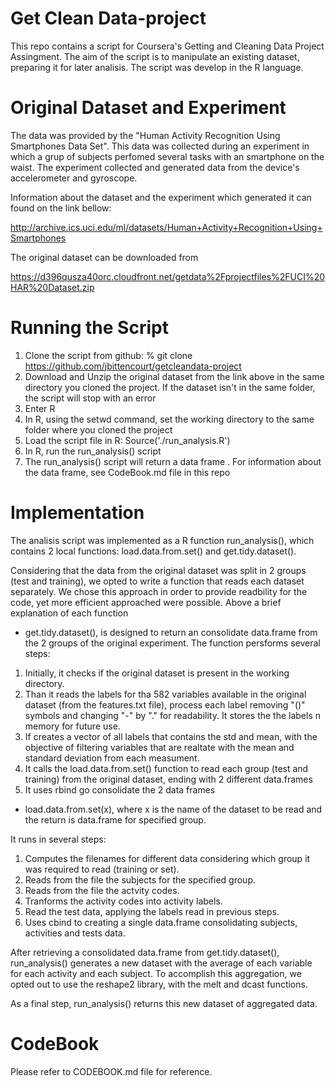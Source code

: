Get Clean Data-project
====================

This repo contains a script for Coursera's Getting and Cleaning Data Project Assingment. The aim of the script is to manipulate an existing dataset, preparing it for later analisis. The script was develop in the R language.

Original Dataset and Experiment
===============================

The data was provided by the "Human Activity Recognition Using Smartphones Data Set". This data was collected during an experiment in which a grup of subjects perfomed several tasks with an smartphone on the waist. The experiment collected and generated data from the device's  accelerometer and gyroscope.

Information about the dataset and the experiment which generated it can found on the link bellow:

http://archive.ics.uci.edu/ml/datasets/Human+Activity+Recognition+Using+Smartphones

The original dataset can be downloaded from

https://d396qusza40orc.cloudfront.net/getdata%2Fprojectfiles%2FUCI%20HAR%20Dataset.zip 

Running the Script
==================

1. Clone the script from github:  % git clone https://github.com/jbittencourt/getcleandata-project
2. Download and Unzip the original dataset from the link above in the same directory you cloned the project. If the dataset isn't in the same folder, the script will stop with an error
3. Enter R 
4. In R, using the setwd command, set the working directory to the same folder where you cloned the project
4. Load the script file in R: Source('./run_analysis.R')
5. In R, run the run_analysis() script
6. The run_analysis() script will return a data frame . For information about the data frame, see CodeBook.md file in this repo


Implementation
==============

The analisis script was implemented as a R function run_analysis(), which contains 2 local functions: load.data.from.set() and get.tidy.dataset().

Considering that the data from the original dataset was split in 2 groups (test and training), we opted to write a function that reads each dataset separately. We chose this approach in order to provide readbility for the code, yet more efficient approached were possible. Above a brief explanation of each function


* get.tidy.dataset(), is designed to return an consolidate data.frame from the 2 groups of the original experiment. The function persforms several steps: 

1. Initially, it checks if the original dataset is present in the working directory.
2. Than it reads the labels for tha 582 variables available in the original dataset (from the features.txt file), process each label removing "()" symbols and changing "-" by "." for readability. It stores the the labels n memory for future use.
3. If creates a vector of all labels that contains the std and mean, with the objective of filtering variables that are realtate with the mean and standard deviation from each measument.
4. It calls the load.data.from.set() function to read each group (test and training) from the original dataset, ending with 2 different data.frames
5. It uses rbind go consolidate the 2 data frames


* load.data.from.set(x), where x is the name of the dataset to be read and the return is data.frame for specified group.

It runs in several steps:

1. Computes the filenames for different data considering which group it was required to read (training or set).
2. Reads from the file the subjects for the specified group.
3. Reads from the file the actvity codes.
4. Tranforms the activity codes into activity labels.
5. Read the test data, applying the labels read in previous steps.
6. Uses cbind to creating a single data.frame consolidating subjects, activities and tests data.


After retrieving a consolidated data.frame from get.tidy.dataset(), run_analysis() generates a new dataset with the average of each variable for each activity and each subject. To accomplish this aggregation, we opted out to use the reshape2 library, with the melt and dcast functions.

As a final step, run_analysis() returns this new dataset of aggregated data.


CodeBook
==============

Please refer to CODEBOOK.md file for reference.

